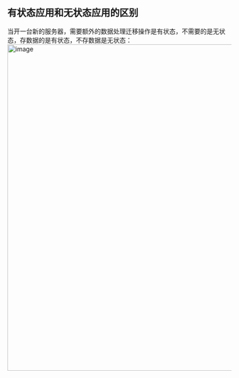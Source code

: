 ## 有状态应用和无状态应用的区别

当开一台新的服务器，需要额外的数据处理迁移操作是有状态，不需要的是无状态，存数据的是有状态，不存数据是无状态：
<img width="1680" height="735" alt="image" src="https://github.com/user-attachments/assets/714d8a20-361f-43d7-91ed-79ec02fd7a61" />
